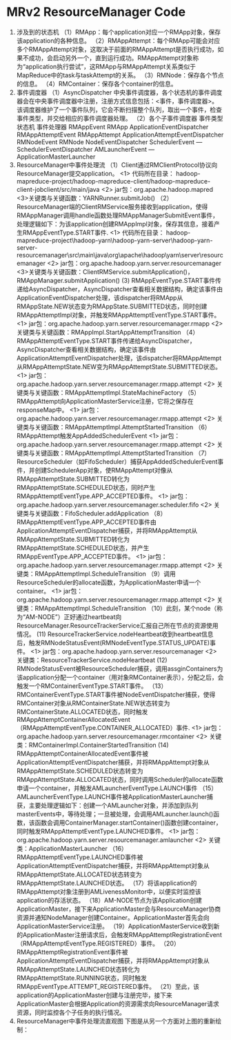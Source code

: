 # MRv2 ResourceManager Code

1.    涉及到的状态机
（1）RMApp：每个application对应一个RMApp对象，保存该application的各种信息。
（2）RMAppAttempt：每个RMApp可能会对应多个RMAppAttempt对象，这取决于前面的RMAppAttempt是否执行成功，如果不成功，会启动另外一个，直到运行成功。RMAppAttempt对象称为“application执行尝试”，这RMApp与RMAppAttempt关系类似于MapReduce中的task与taskAttempt的关系。
（3）RMNode：保存各个节点的信息。
（4）RMContainer：保存各个container的信息。
2.    事件调度器
（1）AsyncDispatcher
中央事件调度器，各个状态机的事件调度器会在中央事件调度器中注册，注册方式信息包括：<事件，事件调度器>。该调度器维护了一个事件队列，它会不断扫描整个队列，取出一个事件，检查事件类型，并交给相应的事件调度器处理。
（2）各个子事件调度器
事件类型	状态机	事件处理器
RMAppEvent	RMApp	ApplicationEventDispatcher
RMAppAttemptEvent	RMAppAttempt	ApplicationAttemptEventDispatcher
RMNodeEvent	RMNode	NodeEventDispatcher
SchedulerEvent	—	SchedulerEventDispatcher
AMLauncherEvent	—	ApplicationMasterLauncher
3.    ResourceManager中事件处理流
（1）Client通过RMClientProtocol协议向ResourceManager提交application。
<1> 代码所在目录：
hadoop-mapreduce-project/hadoop-mapreduce-client/hadoop-mapreduce-client-jobclient/src/main/java
<2> jar包：org.apache.hadoop.mapred
<3>关键类与关键函数：YARNRunner.submitJob()
（2） ResourceManager端的ClientRMService服务接收到application，使得RMAppManager调用handle函数处理RMAppManagerSubmitEvent事件，处理逻辑如下：为该application创建RMAppImpl对象，保存其信息，接着产生RMAppEventType.START事件.
<1> 代码所在目录：
hadoop-mapreduce-project\hadoop-yarn\hadoop-yarn-server\hadoop-yarn-server-resourcemanager\src\main\java\org\apache\hadoop\yarn\server\resourcemanager
<2> jar包：org.apache.hadoop.yarn.server.resourcemanager
<3>关键类与关键函数：ClientRMService.submitApplication()，RMAppManager.submitApplication()
(3) RMAppEventType.START事件传递给AsyncDispatcher，AsyncDispatcher查看相关数据结构，确定该事件由ApplicationEventDispatcher处理，该dispatcher将RMApp从RMAppState.NEW状态变为RMAppState.SUBMITTED状态，同时创建RMAppAttemptImpl对象，并触发RMAppAttemptEventType.START事件。
<1> jar包：org.apache.hadoop.yarn.server.resourcemanager.rmapp
<2> 关键类与关键函数：RMAppImpl.StartAppAttemptTransition
（4）RMAppAttemptEventType.START事件传递给AsyncDispatcher，AsyncDispatcher查看相关数据结构，确定该事件由ApplicationAttemptEventDispatcher处理，该dispatcher将RMAppAttempt从RMAppAttemptState.NEW变为RMAppAttemptState.SUBMITTED状态。
<1> jar包：org.apache.hadoop.yarn.server.resourcemanager.rmapp.attempt
<2> 关键类与关键函数：RMAppAttemptImpl.StateMachineFactory
（5） RMAppAttempt向ApplicationMasterService注册，它将之保存在responseMap中。
<1> jar包：org.apache.hadoop.yarn.server.resourcemanager.rmapp.attempt
<2> 关键类与关键函数：RMAppAttemptImpl.AttemptStartedTransition
（6）RMAppAttempt触发AppAddedSchedulerEvent
<1> jar包：org.apache.hadoop.yarn.server.resourcemanager.rmapp.attempt
<2> 关键类与关键函数：RMAppAttemptImpl.AttemptStartedTransition
（7）ResourceScheduler（如FifoScheduler）捕获AppAddedSchedulerEvent事件，并创建SchedulerApp对象，使RMAppAttempt对像从RMAppAttemptState.SUBMITTED转化为RMAppAttemptState.SCHEDULED状态，同时产生RMAppAttemptEventType.APP_ACCEPTED事件。
<1> jar包：org.apache.hadoop.yarn.server.resourcemanager.scheduler.fifo
<2> 关键类与关键函数：FifoScheduler.addApplication
（8）RMAppAttemptEventType.APP_ACCEPTED事件由ApplicationAttemptEventDispatcher捕获，并将RMAppAttempt从RMAppAttemptState.SUBMITTED转化为 RMAppAttemptState.SCHEDULED状态，并产生RMAppEventType.APP_ACCEPTED事件。
<1> jar包：org.apache.hadoop.yarn.server.resourcemanager.rmapp.attempt
<2> 关键类：RMAppAttemptImpl.ScheduleTransition
（9）调用ResourceScheduler的allocate函数，为ApplicationMaster申请一个container。
<1> jar包：org.apache.hadoop.yarn.server.resourcemanager.rmapp.attempt
<2> 关键类：RMAppAttemptImpl.ScheduleTransition
（10）此刻，某个node（称为“AM-NODE”）正好通过heartbeat向ResourceManager.ResourceTrackerService汇报自己所在节点的资源使用情况。
(11) ResourceTrackerService.nodeHeartbeat收到heartbeat信息后，触发RMNodeStatusEvent(RMNodeEventType.STATUS_UPDATE)事件。
<1> jar包：org.apache.hadoop.yarn.server.resourcemanager
<2> 关键类：ResourceTrackerService.nodeHeartbeat
(12) RMNodeStatusEvent被ResourceScheduler捕获，调用assginContainers为该application分配一个container（用对象RMContainer表示），分配之后，会触发一个RMContainerEventType.START事件。
（13） RMContainerEventType.START事件被NodeEventDispatcher捕获，使得RMContainer对象从RMContainerState.NEW状态转变为RMContainerState.ALLOCATED状态，同时触发RMAppAttemptContainerAllocatedEvent（RMAppAttemptEventType.CONTAINER_ALLOCATED）事件.
<1> jar包：org.apache.hadoop.yarn.server.resourcemanager.rmcontainer
<2> 关键类：RMContainerImpl.ContainerStartedTransition
(14) RMAppAttemptContainerAllocatedEvent事件被 ApplicationAttemptEventDispatcher捕获，并将RMAppAttempt对象从RMAppAttemptState.SCHEDULED状态转变为RMAppAttemptState.ALLOCATED状态，同时调用Scheduler的allocate函数申请一个container，并触发AMLauncherEventType.LAUNCH事件
（15）AMLauncherEventType.LAUNCH事件被ApplicationMasterLauncher捕获，主要处理逻辑如下：创建一个AMLauncher对象，并添加到队列masterEvents中，等待处理；一旦被处理，会调用AMLauncher.launch()函数，该函数会调用ContainerManager.startContainer()函数创建container，同时触发RMAppAttemptEventType.LAUNCHED事件。
<1> jar包：org.apache.hadoop.yarn.server.resourcemanager.amlauncher
<2> 关键类：ApplicationMasterLauncher
（16） RMAppAttemptEventType.LAUNCHED事件被ApplicationAttemptEventDispatcher捕获，并将RMAppAttempt对象从RMAppAttemptState.ALLOCATED状态转变为RMAppAttemptState.LAUNCHED状态。
（17）将该application的RMAppAttempt对象注册到AMLivenessMonitor中，以便实时监控该application的存活状态。
（18）AM-NODE节点为该Application创建ApplicationMaster，接下来ApplicationMaster会与ResourceManager协商资源并通知NodeManager创建Container。ApplicationMaster首先会向ApplicationMasterService注册。
（19）ApplicationMasterService收到新的ApplicationMaster注册请求后，会触发RMAppAttemptRegistrationEvent（RMAppAttemptEventType.REGISTERED）事件。
（20）RMAppAttemptRegistrationEvent事件被 ApplicationAttemptEventDispatcher捕获，并将RMAppAttempt对象从RMAppAttemptState.LAUNCHED状态转化为RMAppAttemptState.RUNNING状态，同时触发RMAppEventType.ATTEMPT_REGISTERED事件。
（21）至此，该application的ApplicationMaster创建与注册完毕，接下来ApplicationMaster会根据Application的资源需求向ResourceManager请求资源，同时监控各个子任务的执行情况。
4.    ResourceManager中事件处理流直观图
下图是从另一个方面对上图的重新绘制：
